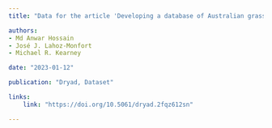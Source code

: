 ```yaml
---
title: "Data for the article 'Developing a database of Australian grasshopper occurrences from historic field survey notebooks spanning 54 years (Orthoptera: Acrididae, Morabidae, Pyrgomorphidae, Tetrigidae)'"

authors:
- Md Anwar Hossain
- José J. Lahoz-Monfort
- Michael R. Kearney

date: "2023-01-12"

publication: "Dryad, Dataset"

links:
    link: "https://doi.org/10.5061/dryad.2fqz612sn"

---
```


